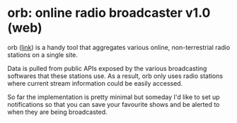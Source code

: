 # orb: online radio broadcaster v1.0 (web)

orb ([link](http://graemestew.art/orb)) is a handy tool that aggregates various online, non-terrestrial radio stations on a single site.

Data is pulled from public APIs exposed by the various broadcasting softwares that these stations use. As a result, orb only uses radio stations where current stream information could be easily accessed.

So far the implementation is pretty minimal but someday I'd like to set up notifications so that you can save your favourite shows and be alerted to when they are being broadcasted.